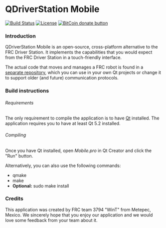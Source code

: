 # QDriverStation Mobile

[![Build Status](https://travis-ci.org/WinT-3794/QDriverStation.svg?branch=master)](https://travis-ci.org/WinT-3794/QDriverStation-Mobile)
[![License](https://img.shields.io/github/license/wint-3794/qdriverstation.svg)](https://github.com/WinT-3794/QDriverStation/blob/master/LICENSE)
[![BitCoin donate button](https://img.shields.io/badge/bitcoin-donate-yellow.svg)](https://blockchain.info/address/1K85yLxjuqUmhkjP839R7C23XFhSxrefMx "Donate once-off to this project using BitCoin")

### Introduction

QDriverStation Mobile is an open-source, cross-platform alternative to the FRC Driver Station. It implements the capabilities that you would expect from the FRC Driver Station in a touch-friendly interface.

The actual code that moves and manages a FRC robot is found in a [separate repository](https://github.com/WinT-3794/LibDS), which you can use in your own Qt projects or change it to support older (and future) communication protocols. 

### Build instructions

###### Requirements

The only requirement to compile the application is to have [Qt](http://www.qt.io/download-open-source/) installed. The application requires you to have at least Qt 5.2 installed.

###### Compiling

Once you have Qt installed, open *Mobile.pro* in Qt Creator and click the "Run" button.

Alternatively, you can also use the following commands:
- qmake
- make
- **Optional:** sudo make install

### Credits

This application was created by FRC team 3794 "WinT" from Metepec, Mexico. We sincerely hope that you enjoy our application and we would love some feedback from your team about it.
